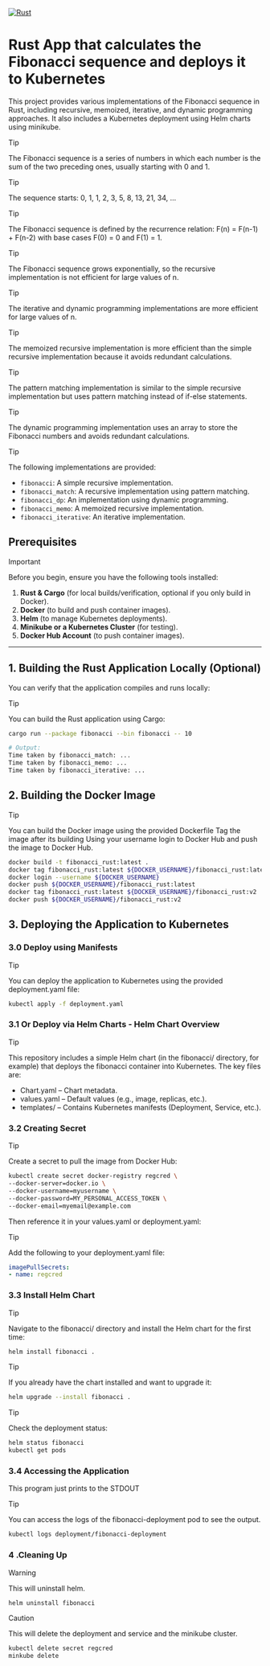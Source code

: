 [![Rust](https://github.com/paraskuk/Fibonacci-Rust-Kubernetes-Deployment-Command-Line-POC-App/actions/workflows/rust.yml/badge.svg)](https://github.com/paraskuk/Fibonacci-Rust-Kubernetes-Deployment-Command-Line-POC-App/actions/workflows/rust.yml)
# Rust App that calculates the Fibonacci sequence and deploys it to Kubernetes


This project provides various implementations of the Fibonacci sequence in Rust, including recursive, memoized, iterative, and dynamic programming approaches. 
It also includes a Kubernetes deployment using Helm charts using minikube.

> [!TIP] 
> The Fibonacci sequence is a series of numbers in which each number is the sum of the two preceding ones, usually starting with 0 and 1.

> [!TIP]
> The sequence starts: 0, 1, 1, 2, 3, 5, 8, 13, 21, 34, ...

> [!TIP]
> The Fibonacci sequence is defined by the recurrence relation: F(n) = F(n-1) + F(n-2) with base cases F(0) = 0 and F(1) = 1.

> [!TIP]
> The Fibonacci sequence grows exponentially, so the recursive implementation is not efficient for large values of n.

> [!TIP]
> The iterative and dynamic programming implementations are more efficient for large values of n.

> [!TIP]
> The memoized recursive implementation is more efficient than the simple recursive implementation because it avoids redundant calculations.

> [!TIP]
> The pattern matching implementation is similar to the simple recursive implementation but uses pattern matching instead of if-else statements.

> [!TIP]
> The dynamic programming implementation uses an array to store the Fibonacci numbers and avoids redundant calculations.

> [!TIP]
> The following implementations are provided:

- `fibonacci`: A simple recursive implementation.
- `fibonacci_match`: A recursive implementation using pattern matching.
- `fibonacci_dp`: An implementation using dynamic programming.
- `fibonacci_memo`: A memoized recursive implementation.
- `fibonacci_iterative`: An iterative implementation.


## Prerequisites
> [!IMPORTANT]
> Before you begin, ensure you have the following tools installed:
> 1. **Rust & Cargo** (for local builds/verification, optional if you only build in Docker).
> 2. **Docker** (to build and push container images).
> 3. **Helm** (to manage Kubernetes deployments).
> 4. **Minikube or a Kubernetes Cluster** (for testing).
> 5. **Docker Hub Account** (to push container images).

---

## 1. Building the Rust Application Locally (Optional)

You can verify that the application compiles and runs locally:
> [!TIP]
> You can build the Rust application using Cargo:
```sh
cargo run --package fibonacci --bin fibonacci -- 10

# Output:
Time taken by fibonacci_match: ...
Time taken by fibonacci_memo: ...
Time taken by fibonacci_iterative: ...
```

## 2. Building the Docker Image
> [!TIP]
> You can build the Docker image using the provided Dockerfile
> Tag the image after its building
> Using your username login to Docker Hub and push the image to Docker Hub.
```sh
docker build -t fibonacci_rust:latest .
docker tag fibonacci_rust:latest ${DOCKER_USERNAME}/fibonacci_rust:latest
docker login --username ${DOCKER_USERNAME}
docker push ${DOCKER_USERNAME}/fibonacci_rust:latest
docker tag fibonacci_rust:latest ${DOCKER_USERNAME}/fibonacci_rust:v2
docker push ${DOCKER_USERNAME}/fibonacci_rust:v2
```

## 3. Deploying the Application to Kubernetes
### 3.0 Deploy using Manifests
> [!TIP]
> You can deploy the application to Kubernetes using the provided deployment.yaml file:
```sh
kubectl apply -f deployment.yaml
```

### 3.1 Or Deploy via Helm Charts - Helm Chart Overview
> [!TIP]
> This repository includes a simple Helm chart (in the fibonacci/ directory, for example) that deploys the fibonacci container into Kubernetes. The key files are:

* Chart.yaml – Chart metadata.
* values.yaml – Default values (e.g., image, replicas, etc.).
* templates/ – Contains Kubernetes manifests (Deployment, Service, etc.).

### 3.2 Creating Secret
> [!TIP]
> Create a secret to pull the image from Docker Hub:
```sh
kubectl create secret docker-registry regcred \
--docker-server=docker.io \
--docker-username=myusername \
--docker-password=MY_PERSONAL_ACCESS_TOKEN \
--docker-email=myemail@example.com
```

Then reference it in your values.yaml or deployment.yaml:
> [!TIP]
> Add the following to your deployment.yaml file:
```yaml
imagePullSecrets:
- name: regcred
```

### 3.3 Install Helm Chart
> [!TIP]
> Navigate to the fibonacci/ directory and install the Helm chart for the first time:
```sh
helm install fibonacci .
```
> [!TIP]
> If you already have the chart installed and want to upgrade it:

```sh
helm upgrade --install fibonacci .
```
> [!TIP]
> Check the deployment status:

```sh
helm status fibonacci
kubectl get pods
```
### 3.4 Accessing the Application
This program just prints to the STDOUT
> [!TIP]
> You can access the logs of the fibonacci-deployment pod to see the output.

```sh
kubectl logs deployment/fibonacci-deployment
```

### 4 .Cleaning Up
> [!WARNING]
> This will uninstall helm.

```sh
helm uninstall fibonacci
```

> [!CAUTION]
> This will delete the deployment and service and the minikube cluster.

```sh
kubectl delete secret regcred
minkube delete
```
